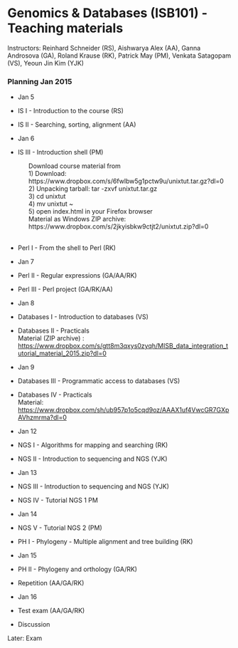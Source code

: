 Genomics & Databases (ISB101) - Teaching materials 
===================================================


Instructors: Reinhard Schneider (RS), Aishwarya Alex (AA), Ganna Androsova (GA), Roland Krause (RK), Patrick May (PM), Venkata Satagopam (VS), Yeoun Jin Kim (YJK)

### Planning Jan 2015

* Jan 5
 * IS I - Introduction to the course (RS)
 * IS II - Searching, sorting, alignment (AA) 

* Jan 6
 * IS III - Introduction shell (PM)<br>
   <ul>Download course material from<br>
   <item> 1) Download: https://www.dropbox.com/s/6fwlbw5g1pctw9u/unixtut.tar.gz?dl=0 <br>
   <item> 2) Unpacking tarball: tar -zxvf unixtut.tar.gz<br>
   <item> 3) cd unixtut<br>
   <item> 4) mv unixtut ~<br>
   <item> 5) open index.html in your Firefox browser
   </ul>
   <ul><item>Material as Windows ZIP archive: https://www.dropbox.com/s/2jkyisbkw9ctjt2/unixtut.zip?dl=0 </ul><br>
 * Perl I - From the shell to Perl (RK)

* Jan 7
 * Perl  II - Regular expressions (GA/AA/RK)
 * Perl III - Perl project (GA/RK/AA) 
 
* Jan 8
 * Databases I - Introduction to databases (VS)
 * Databases II - Practicals
<br>Material (ZIP archive) : https://www.dropbox.com/s/gtt8m3qxys0zyqh/MISB_data_integration_tutorial_material_2015.zip?dl=0 <br>

* Jan 9
 * Databases III - Programmatic access to databases (VS)
 * Databases IV - Practicals
<br>Material: https://www.dropbox.com/sh/ub957p1o5cqd9oz/AAAX1uf4VwcGR7GXpAVhzmrma?dl=0<br>
* Jan 12
 * NGS I - Algorithms for mapping and searching (RK)
 * NGS II - Introduction to sequencing and NGS (YJK)

* Jan 13
 * NGS III - Introduction to sequencing and NGS (YJK)
 * NGS IV - Tutorial NGS 1 PM

* Jan 14 
 * NGS V - Tutorial NGS 2 (PM)
 * PH I - Phylogeny - Multiple alignment and tree building  (RK)

* Jan 15 
 * PH II - Phylogeny and orthology (GA/RK)
 * Repetition (AA/GA/RK)

* Jan 16 
 * Test exam (AA/GA/RK)
 * Discussion

Later: Exam
